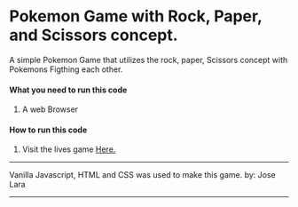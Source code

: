 # Pokemon Game with Rock, Paper, and Scissors concept.

A simple Pokemon Game that utilizes the rock, paper, Scissors concept with Pokemons Figthing each other.

#### What you need to run this code
1. A web Browser


####  How to run this code
1. Visit the lives game [Here.](https://latinocodes.github.io/Pokemon-Game/)

---- 

Vanilla Javascript, HTML and CSS was used to make this game. by: Jose Lara

---- 


